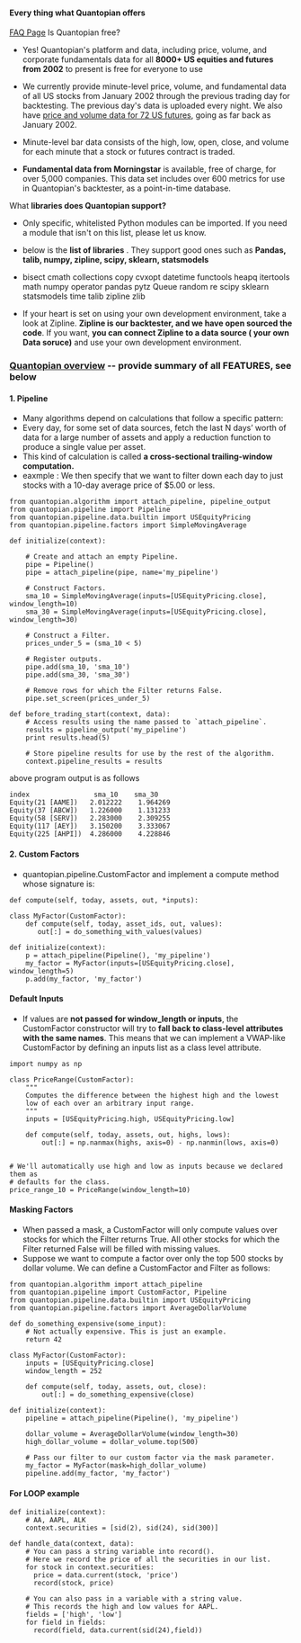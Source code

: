 #### Every thing what Quantopian offers

[FAQ Page](https://www.quantopian.com/faq#get-started) Is Quantopian free?
- Yes! Quantopian's platform and data, including price, volume, and corporate fundamentals data for all **8000+ US equities and futures from 2002** to present is free for everyone to use
- We currently provide minute-level price, volume, and fundamental data of all US stocks from January 2002 through the previous trading day for backtesting. The previous day's data is uploaded every night. We also have [price and volume data for 72 US futures](https://www.quantopian.com/help#available-futures), going as far back as January 2002.

- Minute-level bar data consists of the high, low, open, close, and volume for each minute that a stock or futures contract is traded.
- **Fundamental data from Morningstar** is available, free of charge, for over 5,000 companies. This data set includes over 600 metrics for use in Quantopian's backtester, as a point-in-time database.

What **libraries does Quantopian support?**
- Only specific, whitelisted Python modules can be imported. If you need a module that isn't on this list, please let us know.
- below is the **list of libraries** . They support good ones such as **Pandas, talib, numpy, zipline, scipy, sklearn, statsmodels**
- bisect cmath collections copy cvxopt datetime functools heapq itertools math numpy operator pandas pytz Queue random re scipy sklearn statsmodels time talib zipline zlib

- If your heart is set on using your own development environment, take a look at Zipline. **Zipline is our backtester, and we have open sourced the code**. If you want, **you can connect Zipline to a data source ( your own Data soruce)** and use your own development environment.

### [Quantopian overview](https://www.quantopian.com/help) -- provide summary of all FEATURES, see below

####  1. Pipeline
- Many algorithms depend on calculations that follow a specific pattern:
- Every day, for some set of data sources, fetch the last N days’ worth of data for a large number of assets and apply a reduction function to produce a single value per asset.
- This kind of calculation is called **a cross-sectional trailing-window computation.**
- eaxmple : We then specify that we want to filter down each day to just stocks with a 10-day average price of $5.00 or less.
```
from quantopian.algorithm import attach_pipeline, pipeline_output
from quantopian.pipeline import Pipeline
from quantopian.pipeline.data.builtin import USEquityPricing
from quantopian.pipeline.factors import SimpleMovingAverage

def initialize(context):

    # Create and attach an empty Pipeline.
    pipe = Pipeline()
    pipe = attach_pipeline(pipe, name='my_pipeline')

    # Construct Factors.
    sma_10 = SimpleMovingAverage(inputs=[USEquityPricing.close], window_length=10)
    sma_30 = SimpleMovingAverage(inputs=[USEquityPricing.close], window_length=30)

    # Construct a Filter.
    prices_under_5 = (sma_10 < 5)

    # Register outputs.
    pipe.add(sma_10, 'sma_10')
    pipe.add(sma_30, 'sma_30')

    # Remove rows for which the Filter returns False.
    pipe.set_screen(prices_under_5)

def before_trading_start(context, data):
    # Access results using the name passed to `attach_pipeline`.
    results = pipeline_output('my_pipeline')
    print results.head(5)

    # Store pipeline results for use by the rest of the algorithm.
    context.pipeline_results = results
```
above program output is as follows
```
index	             sma_10	   sma_30
Equity(21 [AAME])	2.012222	1.964269
Equity(37 [ABCW])	1.226000	1.131233
Equity(58 [SERV])	2.283000	2.309255
Equity(117 [AEY])	3.150200	3.333067
Equity(225 [AHPI])	4.286000	4.228846
```

#### 2. Custom Factors
-  quantopian.pipeline.CustomFactor and implement a compute method whose signature is:
```
def compute(self, today, assets, out, *inputs):
```
```
class MyFactor(CustomFactor):
    def compute(self, today, asset_ids, out, values):
       out[:] = do_something_with_values(values)

def initialize(context):
    p = attach_pipeline(Pipeline(), 'my_pipeline')
    my_factor = MyFactor(inputs=[USEquityPricing.close], window_length=5)
    p.add(my_factor, 'my_factor')
```
####  Default Inputs
- If values are **not passed for window_length or inputs**, the CustomFactor constructor will try to **fall back to class-level attributes with the same names**. This means that we can implement a VWAP-like CustomFactor by defining an inputs list as a class level attribute.
```
import numpy as np

class PriceRange(CustomFactor):
    """
    Computes the difference between the highest high and the lowest
    low of each over an arbitrary input range.
    """
    inputs = [USEquityPricing.high, USEquityPricing.low]

    def compute(self, today, assets, out, highs, lows):
        out[:] = np.nanmax(highs, axis=0) - np.nanmin(lows, axis=0)


# We'll automatically use high and low as inputs because we declared them as
# defaults for the class.
price_range_10 = PriceRange(window_length=10)
```

#### Masking Factors
-  When passed a mask, a CustomFactor will only compute values over stocks for which the Filter returns True. All other stocks for which the Filter returned False will be filled with missing values.
- Suppose we want to compute a factor over only the top 500 stocks by dollar volume. We can define a CustomFactor and Filter as follows:
```
from quantopian.algorithm import attach_pipeline
from quantopian.pipeline import CustomFactor, Pipeline
from quantopian.pipeline.data.builtin import USEquityPricing
from quantopian.pipeline.factors import AverageDollarVolume

def do_something_expensive(some_input):
    # Not actually expensive. This is just an example.
    return 42

class MyFactor(CustomFactor):
    inputs = [USEquityPricing.close]
    window_length = 252

    def compute(self, today, assets, out, close):
        out[:] = do_something_expensive(close)

def initialize(context):
    pipeline = attach_pipeline(Pipeline(), 'my_pipeline')

    dollar_volume = AverageDollarVolume(window_length=30)
    high_dollar_volume = dollar_volume.top(500)

    # Pass our filter to our custom factor via the mask parameter.
    my_factor = MyFactor(mask=high_dollar_volume)
    pipeline.add(my_factor, 'my_factor')
```
#### For LOOP example
```
def initialize(context):
    # AA, AAPL, ALK
    context.securities = [sid(2), sid(24), sid(300)] 

def handle_data(context, data):
    # You can pass a string variable into record().
    # Here we record the price of all the securities in our list.
    for stock in context.securities:
      price = data.current(stock, 'price')
      record(stock, price)

    # You can also pass in a variable with a string value.
    # This records the high and low values for AAPL.
    fields = ['high', 'low']
    for field in fields:
      record(field, data.current(sid(24),field))
   
```   
